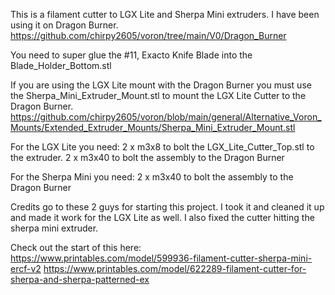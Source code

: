 This is a filament cutter to LGX Lite and Sherpa Mini extruders. I have been using it on Dragon Burner. https://github.com/chirpy2605/voron/tree/main/V0/Dragon_Burner

You need to super glue the #11, Exacto Knife Blade into the Blade_Holder_Bottom.stl

If you are using the LGX Lite mount with the Dragon Burner you must use the Sherpa_Mini_Extruder_Mount.stl to mount the LGX Lite Cutter to the Dragon Burner.
https://github.com/chirpy2605/voron/blob/main/general/Alternative_Voron_Mounts/Extended_Extruder_Mounts/Sherpa_Mini_Extruder_Mount.stl

For the LGX Lite you need:
2 x m3x8 to bolt the LGX_Lite_Cutter_Top.stl to the extruder.
2 x m3x40 to bolt the assembly to the Dragon Burner

For the Sherpa Mini you need:
2 x m3x40 to bolt the assembly to the Dragon Burner

Credits go to these 2 guys for starting this project. I took it and cleaned it up and made it work for the LGX Lite as well. I also fixed the cutter hitting the sherpa mini extruder.

Check out the start of this here:
https://www.printables.com/model/599936-filament-cutter-sherpa-mini-ercf-v2
https://www.printables.com/model/622289-filament-cutter-for-sherpa-and-sherpa-patterned-ex
